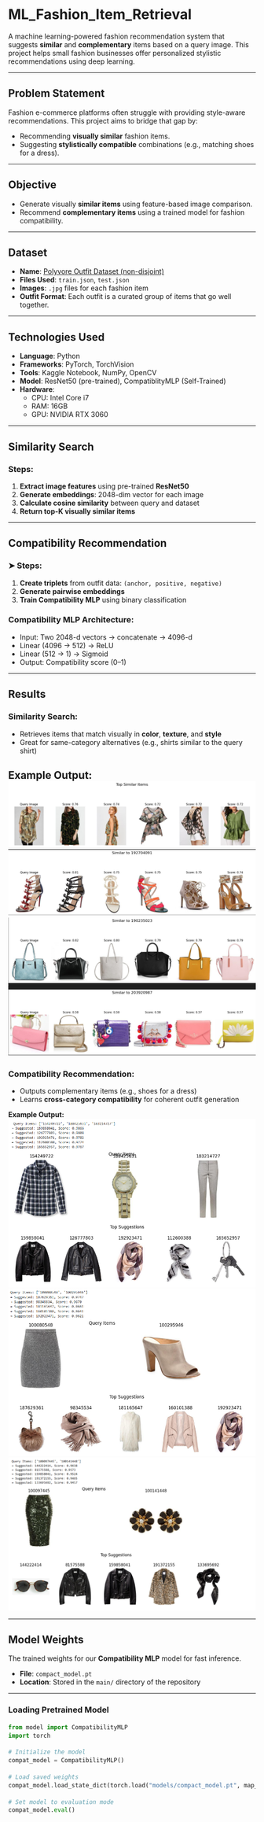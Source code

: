 # ML_Fashion_Item_Retrieval

A machine learning-powered fashion recommendation system that suggests **similar** and **complementary** items based on a query image. This project helps small fashion businesses offer personalized stylistic recommendations using deep learning.

---

## Problem Statement

Fashion e-commerce platforms often struggle with providing style-aware recommendations. This project aims to bridge that gap by:
- Recommending **visually similar** fashion items.
- Suggesting **stylistically compatible** combinations (e.g., matching shoes for a dress).

---

## Objective

- Generate visually **similar items** using feature-based image comparison.
- Recommend **complementary items** using a trained model for fashion compatibility.

---

## Dataset

- **Name**: [Polyvore Outfit Dataset (non-disjoint)]([https://github.com/xthan/polyvore-dataset](https://www.kaggle.com/datasets/enisteper1/polyvore-outfit-dataset))
- **Files Used**: `train.json`, `test.json`
- **Images**: `.jpg` files for each fashion item
- **Outfit Format**: Each outfit is a curated group of items that go well together.

---

## Technologies Used

- **Language**: Python
- **Frameworks**: PyTorch, TorchVision
- **Tools**: Kaggle Notebook, NumPy, OpenCV
- **Model**: ResNet50 (pre-trained), CompatiblityMLP (Self-Trained)
- **Hardware**: 
  - CPU: Intel Core i7  
  - RAM: 16GB  
  - GPU: NVIDIA RTX 3060

---

## Similarity Search

### Steps:
1. **Extract image features** using pre-trained **ResNet50**  
2. **Generate embeddings**: 2048-dim vector for each image
3. **Calculate cosine similarity** between query and dataset
4. **Return top-K visually similar items**

---

## Compatibility Recommendation

### ➤ Steps:
1. **Create triplets** from outfit data: `(anchor, positive, negative)`
2. **Generate pairwise embeddings**
3. **Train Compatibility MLP** using binary classification

### Compatibility MLP Architecture:
- Input: Two 2048-d vectors → concatenate → 4096-d
- Linear (4096 → 512) → ReLU  
- Linear (512 → 1) → Sigmoid  
- Output: Compatibility score (0–1)

---
## Results

### Similarity Search:
- Retrieves items that match visually in **color**, **texture**, and **style**
- Great for same-category alternatives (e.g., shirts similar to the query shirt)

**Example Output:**
![Similarity Search](images/similarity_output1.png)
![Similarity Search](images/similarity_output2.png)
![Similarity Search](images/similarity_output3.png)
---

### Compatibility Recommendation:
- Outputs complementary items (e.g., shoes for a dress)
- Learns **cross-category compatibility** for coherent outfit generation

**Example Output:**
![Compatibility Recommendation](images/compatibility_output1.png)
![Compatibility Recommendation](images/compatibility_output2.png)
![Compatibility Recommendation](images/compatibility_output3.png)

---

## Model Weights

The trained weights for our **Compatibility MLP** model for fast inference.

- **File**: `compact_model.pt`  
- **Location**: Stored in the `main/` directory of the repository

---

### Loading Pretrained Model

```python
from model import CompatibilityMLP 
import torch

# Initialize the model
compat_model = CompatibilityMLP()

# Load saved weights
compat_model.load_state_dict(torch.load("models/compact_model.pt", map_location=torch.device('cpu')))

# Set model to evaluation mode
compat_model.eval()

